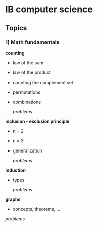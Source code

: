 # IB computer science

## Topics
### 1) Math fundamentals

**counting**
- law of the sum
- law of the product
- counting the complement set
- permutations
- combinations

    *problems*


**inclusion - exclusion principle**
- n = 2
- n = 3
- generalization

    *problems*


**induction**
- types

    *problems*


**graphs**
- concepts, theorems, ...

*problems*
